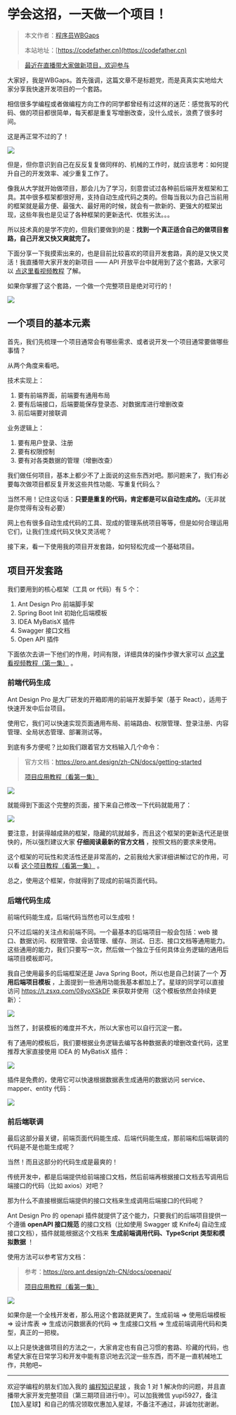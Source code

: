 # 学会这招，一天做一个项目！

> 本文作者：[程序员WBGaps](https://yuyuanweb.feishu.cn/wiki/Abldw5WkjidySxkKxU2cQdAtnah)
>
> 本站地址：[https://codefather.cn](https://codefather.cn)

> [最近在直播带大家做新项目，欢迎参与](https://mp.weixin.qq.com/s?__biz=MzI1NDczNTAwMA==&mid=2247529515&idx=1&sn=eb5e2af507ce35e3c4159dad7e1424f1&chksm=e9c293dcdeb51acac148fd14c0677ab3c1076c47ab52a33ffe7d682a3e1d1d8f37c4d3c7d167&token=1411297570&lang=zh_CN&scene=21#wechat_redirect)

大家好，我是WBGaps。首先强调，这篇文章不是标题党，而是真真实实地给大家分享我快速开发项目的一个套路。

相信很多学编程或者做编程方向工作的同学都曾经有过这样的迷茫：感觉我写的代码、做的项目都很简单，每天都是重复写增删改查，没什么成长，浪费了很多时间。

这是再正常不过的了！

![](https://pic.yupi.icu/5563/202311060950919.png)

但是，但你意识到自己在反反复复做同样的、机械的工作时，就应该思考：如何提升自己的开发效率、减少重复工作了。

像我从大学就开始做项目，那会儿为了学习，刻意尝试过各种前后端开发框架和工具。其中很多框架都很好用，支持自动生成代码之类的。但每当我以为自己当前用的框架就是最方便、最强大、最好用的时候，就会有一款新的、更强大的框架出现，这些年我也是见证了各种框架的更新迭代、优胜劣汰。。。

所以技术真的是学不完的，但我们要做到的是：**找到一个真正适合自己的做项目套路，自己开发又快又爽就完了。**

下面分享一下我摸索出来的，也是目前比较喜欢的项目开发套路，真的是又快又灵活！我直播带大家开发的新项目 —— API 开放平台中就用到了这个套路，大家可以 [点这里看视频教程](https://mp.weixin.qq.com/s?__biz=MzI1NDczNTAwMA==&mid=2247529515&idx=1&sn=eb5e2af507ce35e3c4159dad7e1424f1&chksm=e9c293dcdeb51acac148fd14c0677ab3c1076c47ab52a33ffe7d682a3e1d1d8f37c4d3c7d167&token=1411297570&lang=zh_CN&scene=21#wechat_redirect) 了解。

如果你掌握了这个套路，一个做一个完整项目是绝对可行的！

![](https://pic.yupi.icu/5563/202311060950010.png)

## 一个项目的基本元素

首先，我们先梳理一个项目通常会有哪些需求、或者说开发一个项目通常要做哪些事情？

从两个角度来看吧。

技术实现上：

1. 要有前端界面，前端要有通用布局
2. 要有后端接口，后端要能保存登录态、对数据库进行增删改查
3. 前后端要对接联调

业务逻辑上：

1. 要有用户登录、注册
2. 要有权限控制
3. 要有对各类数据的管理（增删改查）

我们做任何项目，基本上都少不了上面说的这些东西对吧。那问题来了，我们有必要每次做项目都反复开发这些共性功能、写重复代码么？

当然不用！记住这句话：**只要是重复的代码，肯定都是可以自动生成的。**（无非就是你觉得有没有必要）

网上也有很多自动生成代码的工具、现成的管理系统项目等等，但是如何合理运用它们，让我们生成代码又快又灵活呢？

接下来，看一下使用我的项目开发套路，如何轻松完成一个基础项目。

## 项目开发套路

我们要用到的核心框架（工具 or 代码）有 5 个：

1. Ant Design Pro 前端脚手架
2. Spring Boot Init 初始化后端模板
3. IDEA MyBatisX 插件
4. Swagger 接口文档
5. Open API 插件

下面依次去讲一下他们的作用，时间有限，详细具体的操作步骤大家可以 [点这里看视频教程（第一集）](https://mp.weixin.qq.com/s?__biz=MzI1NDczNTAwMA==&mid=2247529515&idx=1&sn=eb5e2af507ce35e3c4159dad7e1424f1&chksm=e9c293dcdeb51acac148fd14c0677ab3c1076c47ab52a33ffe7d682a3e1d1d8f37c4d3c7d167&token=1411297570&lang=zh_CN&scene=21#wechat_redirect) 。

### 前端代码生成

Ant Design Pro 是大厂研发的开箱即用的前端开发脚手架（基于 React），适用于快速开发中后台项目。

使用它，我们可以快速实现页面通用布局、前端路由、权限管理、登录注册、内容管理、全局状态管理、部署测试等。

到底有多方便呢？比如我们跟着官方文档输入几个命令：

> 官方文档：https://pro.ant.design/zh-CN/docs/getting-started
>
> [项目应用教程（看第一集）](https://mp.weixin.qq.com/s?__biz=MzI1NDczNTAwMA==&mid=2247508517&idx=1&sn=66803910cf2e7d88e6cab30df9271d5d&chksm=e9c245d2deb5ccc4a2287198f594e7fbcb43d00b0101d9cab77ff17c1412c46e5d99a438e48d&token=1411297570&lang=zh_CN&scene=21#wechat_redirect)

![](https://pic.yupi.icu/5563/202311060950168.png)

就能得到下面这个完整的页面，接下来自己修改一下代码就能用了：

![](https://pic.yupi.icu/5563/202311060950094.png)

要注意，封装得越成熟的框架，隐藏的坑就越多，而且这个框架的更新迭代还是很快的，所以强烈建议大家 **仔细阅读最新的官方文档** ，按照文档的要求来使用。

这个框架的可玩性和灵活性还是非常高的，之前我给大家详细讲解过它的作用，可以看 [这个项目教程（看第一集）](https://mp.weixin.qq.com/s?__biz=MzI1NDczNTAwMA==&mid=2247508517&idx=1&sn=66803910cf2e7d88e6cab30df9271d5d&chksm=e9c245d2deb5ccc4a2287198f594e7fbcb43d00b0101d9cab77ff17c1412c46e5d99a438e48d&token=1411297570&lang=zh_CN&scene=21#wechat_redirect) 。

总之，使用这个框架，你就得到了现成的前端页面代码。

### 后端代码生成

前端代码能生成，后端代码当然也可以生成啦！

只不过后端的关注点和前端不同。一个最基本的后端项目一般会包括：web 接口、数据访问、权限管理、会话管理、缓存、测试、日志、接口文档等通用能力。这些通用的能力，我们只要写一次，然后做一个独立于任何具体业务逻辑的通用后端项目模板即可。

我自己使用最多的后端框架还是 Java Spring Boot，所以也是自己封装了一个 **万用后端项目模板** ，上面提到一些通用功能我基本都加上了。星球的同学可以直接访问 https://t.zsxq.com/08yoXSkDF 来获取并使用（这个模板依然会持续更新）：

![](https://pic.yupi.icu/5563/202311060950344.png)

当然了，封装模板的难度并不大，所以大家也可以自行沉淀一套。

有了通用的模板后，我们要根据业务逻辑去编写各种数据表的增删改查代码，这里推荐大家直接使用 IDEA 的 MyBatisX 插件：

![](https://pic.yupi.icu/5563/202311060950099.png)

插件是免费的，使用它可以快速根据数据表生成通用的数据访问 service、mapper、entity 代码：

![](https://pic.yupi.icu/5563/202311060950007.png)

### 前后端联调

最后这部分最关键，前端页面代码能生成、后端代码能生成，那前端和后端联调的代码是不是也能生成呢？

当然！而且这部分的代码生成是最爽的！

传统开发中，都是后端提供给前端接口文档，然后前端再根据接口文档去写调用后端接口的代码（比如 axios）对吧？

那为什么不直接根据后端提供的接口文档来生成调用后端接口的代码呢？

Ant Design Pro 的 openapi 插件就提供了这个能力，只要我们的后端项目提供一个遵循 **openAPI 接口规范** 的接口文档（比如使用 Swagger 或 Knife4j 自动生成接口文档），插件就能根据这个文档来 **生成前端调用代码、TypeScript 类型和模拟数据** ！

使用方法可以参考官方文档：

> 参考：https://pro.ant.design/zh-CN/docs/openapi/
>
> [项目应用教程（看第一集）](https://mp.weixin.qq.com/s?__biz=MzI1NDczNTAwMA==&mid=2247508517&idx=1&sn=66803910cf2e7d88e6cab30df9271d5d&chksm=e9c245d2deb5ccc4a2287198f594e7fbcb43d00b0101d9cab77ff17c1412c46e5d99a438e48d&token=1411297570&lang=zh_CN&scene=21#wechat_redirect)

![](https://pic.yupi.icu/5563/202311060950165.png)

如果你是一个全栈开发者，那么用这个套路就更爽了。生成前端 => 使用后端模板 => 设计库表 => 生成访问数据表的代码 => 生成接口文档 => 生成前端调用代码和类型，真正的一把梭。

以上只是快速做项目的方法之一，大家肯定也有自己习惯的套路、珍藏的代码，也希望大家在日常学习和开发中能有意识地去沉淀一些东西，而不是一直机械地工作，共勉吧~



------


欢迎学编程的朋友们加入我的 [编程知识星球](https://mp.weixin.qq.com/s?__biz=MzI1NDczNTAwMA==&mid=2247524980&idx=2&sn=9ddcdb6c52aa096ed4c5ad0ced946a7d&chksm=e9c28583deb50c95f3c2665713a8bbc372c68332b3bfb846cf4b23af3f1cc07164832a291335&token=689599617&lang=zh_CN&scene=21#wechat_redirect) ，我会 1 对 1 解决你的问题，并且直播带大家开发完整项目（第三期项目进行中）。可以加我微信 yupi5927，备注【加入星球】和自己的情况领取优惠加入星球，不备注不通过，非诚勿扰谢谢。